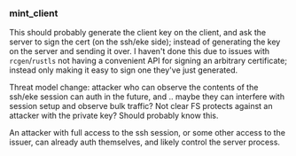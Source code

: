 ### mint_client

This should probably generate the client key on the client, and
ask the server to sign the cert (on the ssh/eke side); instead of
generating the key on the server and sending it over. I haven't done
this due to issues with `rcgen`/`rustls` not having a convenient API
for signing an arbitrary certificate; instead only making it easy to
sign one they've just generated.

Threat model change: attacker who can observe the contents of the
ssh/eke session can auth in the future, and .. maybe they can
interfere with session setup and observe bulk traffic? Not clear FS
protects against an attacker with the private key? Should probably
know this.

An attacker with full access to the ssh session, or some other access
to  the issuer, can already auth themselves, and likely control the
server process.
